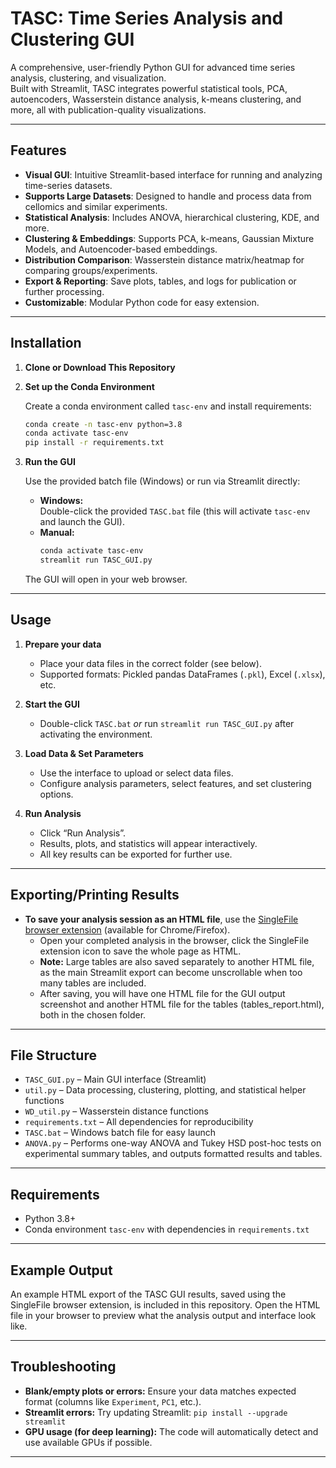 # TASC: Time Series Analysis and Clustering GUI

A comprehensive, user-friendly Python GUI for advanced time series analysis, clustering, and visualization.  
Built with Streamlit, TASC integrates powerful statistical tools, PCA, autoencoders, Wasserstein distance analysis, k-means clustering, and more, all with publication-quality visualizations.

---

## Features

- **Visual GUI**: Intuitive Streamlit-based interface for running and analyzing time-series datasets.
- **Supports Large Datasets**: Designed to handle and process data from cellomics and similar experiments.
- **Statistical Analysis**: Includes ANOVA, hierarchical clustering, KDE, and more.
- **Clustering & Embeddings**: Supports PCA, k-means, Gaussian Mixture Models, and Autoencoder-based embeddings.
- **Distribution Comparison**: Wasserstein distance matrix/heatmap for comparing groups/experiments.
- **Export & Reporting**: Save plots, tables, and logs for publication or further processing.
- **Customizable**: Modular Python code for easy extension.

---

## Installation

1. **Clone or Download This Repository**

2. **Set up the Conda Environment**

   Create a conda environment called `tasc-env` and install requirements:
   ```bash
   conda create -n tasc-env python=3.8
   conda activate tasc-env
   pip install -r requirements.txt
   ```

3. **Run the GUI**

   Use the provided batch file (Windows) or run via Streamlit directly:
   - **Windows:**  
     Double-click the provided `TASC.bat` file (this will activate `tasc-env` and launch the GUI).
   - **Manual:**
     ```bash
     conda activate tasc-env
     streamlit run TASC_GUI.py
     ```

   The GUI will open in your web browser.

---

## Usage

1. **Prepare your data**  
   - Place your data files in the correct folder (see below).
   - Supported formats: Pickled pandas DataFrames (`.pkl`), Excel (`.xlsx`), etc.

2. **Start the GUI**  
   - Double-click `TASC.bat` *or* run `streamlit run TASC_GUI.py` after activating the environment.

3. **Load Data & Set Parameters**
   - Use the interface to upload or select data files.
   - Configure analysis parameters, select features, and set clustering options.

4. **Run Analysis**
   - Click “Run Analysis”.
   - Results, plots, and statistics will appear interactively.
   - All key results can be exported for further use.

---

## Exporting/Printing Results

- **To save your analysis session as an HTML file**, use the [SingleFile browser extension](https://github.com/gildas-lormeau/SingleFile) (available for Chrome/Firefox).
    - Open your completed analysis in the browser, click the SingleFile extension icon to save the whole page as HTML.
    - **Note:** Large tables are also saved separately to another HTML file, as the main Streamlit export can become unscrollable when too many tables are included.
    - After saving, you will have one HTML file for the GUI output screenshot and another HTML file for the tables (tables_report.html), both in the chosen folder.

---

## File Structure

- `TASC_GUI.py` – Main GUI interface (Streamlit)
- `util.py` – Data processing, clustering, plotting, and statistical helper functions
- `WD_util.py` – Wasserstein distance functions
- `requirements.txt` – All dependencies for reproducibility
- `TASC.bat` – Windows batch file for easy launch
- `ANOVA.py` – Performs one-way ANOVA and Tukey HSD post-hoc tests on experimental summary tables, and outputs formatted results and tables.

---

## Requirements

- Python 3.8+  
- Conda environment `tasc-env` with dependencies in `requirements.txt`

---

## Example Output

An example HTML export of the TASC GUI results, saved using the SingleFile browser extension, is included in this repository.
Open the HTML file in your browser to preview what the analysis output and interface look like.

---

## Troubleshooting

- **Blank/empty plots or errors:** Ensure your data matches expected format (columns like `Experiment`, `PC1`, etc.).
- **Streamlit errors:** Try updating Streamlit: `pip install --upgrade streamlit`
- **GPU usage (for deep learning):** The code will automatically detect and use available GPUs if possible.

---


